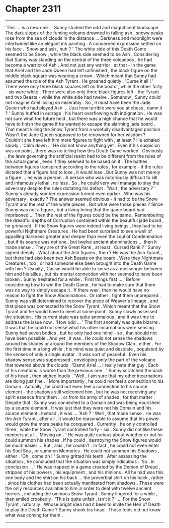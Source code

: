 
# Chapter 2311


---

'This … is a new one . ' Sunny studied the odd and magnificent landscape . The dark slopes of the fuming volcano drowned in falling ash , snowy peaks rose from the sea of clouds in the distance …
Darkness and moonlight were intertwined like an elegant ink painting . A concerned expression settled on his face .
'Snow and ash , huh ? ' The white side of this Death Game seemed to be Snow , while the black side seemed to be Ash .
Considering that Sunny was standing on the central of the three volcanoes , he had become a warrior of Ash .
And not just any warrior , at that - in the game that Ariel and the Jade Queen had left unfinished , the black figure on the middle black square was wearing a crown . Which meant that Sunny had assumed the role of the Ash Tyrant . He groaned quietly .
'Curse it all ! '
There were only three black squares left on the board , while the other forty - six were white . There were also only three black figures left - the Tyrant and two Beasts - while the white side had twelve . Somehow , Sunny could not imagine Ariel losing so miserably . So , it must have been the Jade Queen who had played Ash …
'Just how terrible were you at chess , damn it ? '
Sunny huffed in outrage , his heart overflowing with indignation . He was not sure what the future held , but there was a high chance that he would have to finish the game if he wanted to escape the alarming jade board .
That meant killing the Snow Tyrant from a woefully disadvantaged position . Wasn't the Jade Queen supposed to be renowned for her wisdom ? Couldn't she have left him more figures to fight with , at least ?
He exhaled slowly .
'Calm down . '
He did not know anything yet . Even if his suspicion was on point , there was no telling how this Death Game worked . Obviously , the laws governing the artificial realm had to be different from the rules of the actual game , even if they seemed to be based on it .
The battles between figures transpired according to the rules , for example - if the rules dictated that a figure had to lose , it would lose . But Sunny was not merely a figure … he was a person . A person who was notoriously difficult to kill and infamously lethal , no less .
So , he could very well manage to slay the adversary despite the rules dictating his defeat .
'Wait , the adversary ? ' Sunny's already somber expression turned even darker . Who was his adversary , exactly ? The answer seemed obvious - it had to be the Snow Tyrant and the rest of the white pieces .
But what were those pieces ? Since Sunny was not a figure , but a living being that the game board had imprisoned …
Then the rest of the figures could be the same . Remembering the dreadful depths of Corruption contained within the beautiful jade board , he grimaced .
If the Snow figures were indeed living beings , they had to be powerful Nightmare Creatures . He had been surprised to see a well of appalling darkness greater and deeper than even the soul of Condemnation , but if its source was not one , but twelve ancient abominations … then it made sense .
'They are of the Great Rank , at least . Cursed Rank ? ' Sunny sighed deeply . What about the Ash figures , then ?
He was the Ash Tyrant , but there had also been two Ash Beasts on the board . Were they Nightmare Creatures , too , or had someone else been brought into the Death Game with him ? Usually , Cassie would be able to serve as a messenger between him and his allies , but his mental connection with her seemed to have been broken .
Sunny hesitated for a while .
'First things first … ' Before considering how to win the Death Game , he had to make sure that there was no way to simply escape it .
If there was , then he would have no reason to fight the Snow Abominations . Or rather , fight them unprepared . Sunny was still determined to recover the piece of Weaver's lineage , and that piece was connected to the Snow Tyrant . Which meant that the Snow Tyrant and he would have to meet at some point .
Sunny slowly assessed the situation . His current state was quite anomalous , and it was time to address the issue now .
'How odd … '
The first anomaly was quite bizarre . It was that he could not sense what his other incarnations were sensing . Sunny had seven bodies , but he only had one mind - so , that should not have been possible . And yet , it was .
He could not sense the shadows around his shades or around the members of the Shadow Clan , either . For the first time in a long while , his mind was quiet and desolate , populated by the senses of only a single avatar . It was sort of peaceful . Even his shadow sense was suppressed , enveloping only the part of the volcano that towered above the clouds .
'Damn Ariel … I really hate that guy . Each of his creations is worse than the previous one . ' Sunny scratched the back of his head , then sighed loudly .
'Well , I am sure that my other incarnations are doing just fine . ' More importantly , he could not feel a connection to his Domain .
Actually , he could not even feel a connection to his source element - the shadows still welcomed him , but he was not receiving any spirit essence from them … or from his army of shades , for that matter .
Despite that , Sunny was connected to a Domain and was being nourished by a source element . It was just that they were not his Domain and his source element . Instead , it was …
'Ash ? '
Well , that made sense . He was the Ash Tyrant , after all . It would be reasonable to assume that his power would grow the more peaks he conquered .
Currently , he only controlled three , while the Snow Tyrant controlled forty - six . Sunny did not like these numbers at all .
'Moving on . ' He was quite curious about whether or not he could summon his shades . If he could , destroying the Snow figures would be much easier …
But , alas , he couldn't . In fact , he could not even enter his Soul Sea , or summon Memories .
He could not summon his Shadows , either .
'Oh , come on ! ' Sunny gritted his teeth .
After assessing the situation , he concluded that the situation was simply ridiculous .
'So , in conclusion … ' He was trapped in a game created by the Demon of Dread , stripped of his powers , his equipment , and his minions .
All he had was this one body and the shirt on his back … the proverbial shirt on his back , rather , since his clothes had been actually manifested from shadows . These were the only resources available to him in order to deal with twelve ancient horrors , including the ominous Snow Tyrant .
Sunny lingered for a while , then smiled crookedly .
'This is quite unfair , isn't it ? ' … For the Snow Tyrant , naturally .
Whose bright idea had it been to invite the Heir of Death to play the Death Game ?
Sunny shook his head . Those fools did not know what was coming for them .

---

